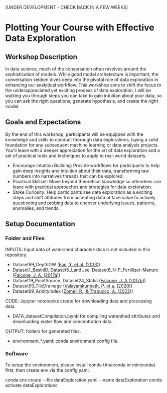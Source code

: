 [UNDER DEVELOPMENT - CHECK BACK IN A FEW WEEKS]
# Plotting Your Course with Effective Data Exploration

## Workshop Description
In data science, much of the conversation often revolves around the sophistication of models. While good model archetecture is important, the conversation seldom dives deep into the pivotal role of data exploration in enhancing our analytical workflow. This workshop aims to shift the focus to the underappreciated yet exciting process of data exploration, I will be walking you through steps you can take to gain intuition about your data, so you can ask the right questions, generate hypothesis, and create the _right_ model. 

## Goals and Expectations
By the end of this workshop, participants will be equipped with the knowledge and skills to conduct thorough data explorations, laying a solid foundation for any subsequent machine learning or data analysis projects. You'll leave with a deeper appreciation for the art of data exploration and a set of practical tools and techniques to apply to real-world datasets.
* Encourage Intuition Building: Provide workflows for participants to help gain deep insights and intuition about their data, transforming raw numbers into narratives threads that can be explored.
* Practical Skillset: Move beyond theoretical knowledge so attendees can leave with practical approaches and strategies for data exploration.
* Stoke Curiosity: Help participants see data exploration as a exciting steps and shift attitudes from accepting data at face value to actively questioning and probing data to uncover underlying issues, patterns, anomalies, and trends.

## Setup Documentation
### Folder and Files
INPUTS: Input data of watershed characteristics is not included in this repository.
- Dataset99_DepthGW ([Fan, Y. et al. (2013)](https://www.science.org/doi/10.1126/science.1229881))
- Dataset1_BasinID, Dataset5_LandUse, Dataset6_N-P_Fertilizer-Manure ([Falcone, J. A. (2017a)](https://www.sciencebase.gov/catalog/item/58a5b804e4b057081a24f20c))
- Dataset19_PointSource, Dataset24_Static ([Falcone, J. A (2017b)](https://www.sciencebase.gov/catalog/item/59692a64e4b0d1f9f05fbd39))
- Dataset99_TileDrainage ([Valayamkunnath, P. et a. (2020)](https://www.nature.com/articles/s41597-020-00596-x))
- Dataset99_AridityIndex ([Zomer, R., & Trabucco, A. (2022)](https://figshare.com/articles/dataset/Global_Aridity_Index_and_Potential_Evapotranspiration_ET0_Climate_Database_v2/7504448/6))

CODE: Jupyter notebooks create for downloading data and processing data.
- DATA_datasetCompilation.ipynb for compiling watershed attributes and downloading water flow and concentration data.

OUTPUT: folders for generated files. 
- environment_*.yaml: conda environment config file.

### Software
To setup the environment, please install conda (Anaconda or miniconda) first, then create env via the config yaml.

conda env create --file dataExploration.yaml --name dataExploration
conda activate dataExplorationc